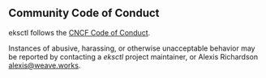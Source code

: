 ## Community Code of Conduct

eksctl follows the [CNCF Code of Conduct](https://github.com/cncf/foundation/blob/master/code-of-conduct.md).

Instances of abusive, harassing, or otherwise unacceptable behavior
may be reported by contacting a _eksctl_ project maintainer, or
Alexis Richardson <alexis@weave.works>.

